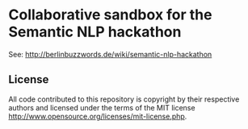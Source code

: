 # Collaborative sandbox for the Semantic NLP hackathon

See: <http://berlinbuzzwords.de/wiki/semantic-nlp-hackathon>

## License

All code contributed to this repository is copyright by their respective authors and licensed under the terms of the MIT license <http://www.opensource.org/licenses/mit-license.php>.